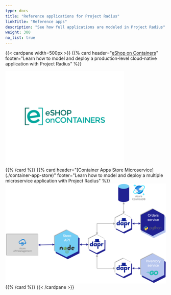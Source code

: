 ```yaml
---
type: docs
title: "Reference applications for Project Radius"
linkTitle: "Reference apps"
description: "See how full applications are modeled in Project Radius"
weight: 300
no_list: true
---
```


{{< cardpane width=500px >}}
{{% card header="[eShop on Containers](./eshop)" footer="Learn how to model and deploy a production-level cloud-native application with Project Radius" %}}
<div class="text-center">
  <a href="./eshop">
    <img src="eshop.png" alt="eShop logo">
  </a>
</div>
{{% /card %}}
{{% card header="[Container Apps Store Microservice](./container-app-store)" footer="Learn how to model and deploy a multiple microservice application with Project Radius" %}}
<div class="text-center">
  <a href="./container-app-store">
    <img src="./container-app-store/container-app-store.png" alt="Container Apps Store Microservice logo">
  </a>
</div>
{{% /card %}}
{{< /cardpane >}}

